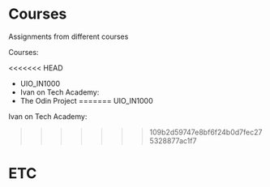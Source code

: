 # Courses
Assignments from different courses

Courses:

<<<<<<< HEAD
- UIO_IN1000
- Ivan on Tech Academy:
- The Odin Project
=======
UIO_IN1000

Ivan on Tech Academy:

>>>>>>> 109b2d59747e8bf6f24b0d7fec275328877ac1f7

# ETC
